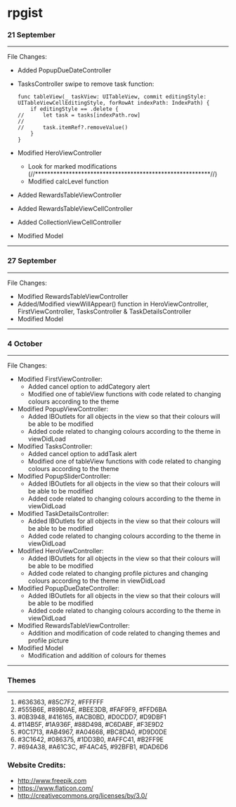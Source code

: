 # rpgist


### 21 September
---
File Changes:

- Added PopupDueDateController
- TasksController swipe to remove task function:

      func tableView(_ taskView: UITableView, commit editingStyle: UITableViewCellEditingStyle, forRowAt indexPath: IndexPath) {
          if editingStyle == .delete {
      //      let task = tasks[indexPath.row]
      //
      //      task.itemRef?.removeValue()
          }
      }
      
- Modified HeroViewController
  - Look for marked modifications (//*********************************************************//)
  - Modified calcLevel function
- Added RewardsTableViewController
- Added RewardsTableViewCellController
- Added CollectionViewCellController
- Modified Model



---
### 27 September
---
File Changes:

- Modified RewardsTableViewController
- Added/Modified viewWillAppear() function in HeroViewController, FirstViewController, TasksController & TaskDetailsController
- Modified Model



---
### 4 October
---
File Changes:

- Modified FirstViewController:
  - Added cancel option to addCategory alert
  - Modified one of tableView functions with code related to changing colours according to the theme
- Modified PopupViewController:
  - Added IBOutlets for all objects in the view so that their colours will be able to be modified
  - Added code related to changing colours according to the theme in viewDidLoad
- Modified TasksController:
  - Added cancel option to addTask alert
  - Modified one of tableView functions with code related to changing colours according to the theme
- Modified PopupSliderController:
  - Added IBOutlets for all objects in the view so that their colours will be able to be modified
  - Added code related to changing colours according to the theme in viewDidLoad
- Modified TaskDetailsController:
  - Added IBOutlets for all objects in the view so that their colours will be able to be modified
  - Added code related to changing colours according to the theme in viewDidLoad
- Modified HeroViewController:
  - Added IBOutlets for all objects in the view so that their colours will be able to be modified
  - Added code related to changing profile pictures and changing colours according to the theme in viewDidLoad
- Modified PopupDueDateController:
  - Added IBOutlets for all objects in the view so that their colours will be able to be modified
  - Added code related to changing colours according to the theme in viewDidLoad
- Modified RewardsTableViewController:
  - Addition and modification of code related to changing themes and profile picture
- Modified Model
  - Modification and addition of colours for themes


---
### Themes
---
1. #636363, #85C7F2, #FFFFFF
2. #555B6E, #89B0AE, #BEE3DB, #FAF9F9, #FFD6BA
3. #0B3948, #416165, #ACB0BD, #D0CDD7, #D9DBF1
4. #114B5F, #1A936F, #88D498, #C6DABF, #F3E9D2
5. #0C1713, #AB4967, #A04668, #BC8DA0, #D9D0DE
6. #3C1642, #086375, #1DD3B0, #AFFC41, #B2FF9E
7. #694A38, #A61C3C, #F4AC45, #92BFB1, #DAD6D6


### Website Credits:
- http://www.freepik.com
- https://www.flaticon.com/
- http://creativecommons.org/licenses/by/3.0/
